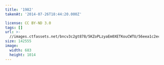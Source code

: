 ```yaml
---
title: '1982'
takenAt: '2014-07-26T18:44:20.000Z'

license: CC BY-ND 3.0
tags: []
url: >-
  //images.ctfassets.net/bncv3c2gt878/5KZoPLzyaEm0XETKouCWTU/56eea1c2ec3736f4f10660f95d6c92bd/1982_14564423687_o
size: 142555
image:
  width: 683
  height: 1014
---
```

